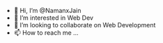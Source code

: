 - 👋 Hi, I’m @NamanxJain
- 👀 I’m interested in Web Dev
- 💞️ I’m looking to collaborate on Web Development
- 📫 How to reach me ...

<!---
NamanxJain/NamanxJain is a ✨ special ✨ repository because its `README.md` (this file) appears on your GitHub profile.
You can click the Preview link to take a look at your changes.
--->
